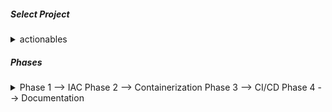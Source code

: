##### Select Project
<details>
<summary> actionables</summary>
What why when how where ?
</details>

##### Phases
<details>
<summary>Phase 1 --> IAC
Phase 2 --> Containerization
Phase 3 --> CI/CD
Phase 4 --> Documentation </summary>
</details>